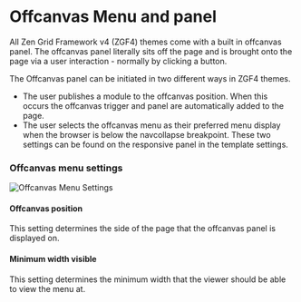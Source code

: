Offcanvas Menu and panel
====

All Zen Grid Framework v4 (ZGF4) themes come with a built in offcanvas panel. The offcanvas panel literally sits off the page and is brought onto the page via a user interaction - normally by clicking a button.

The Offcanvas panel can be initiated in two different ways in ZGF4 themes.
- The user publishes a module to the offcanvas position. When this occurs the offcanvas trigger and panel are automatically added to the page.
- The user selects the offcanvas menu as their preferred menu display when the browser is below the navcollapse breakpoint. These two settings can be found on the responsive panel in the template settings.

### Offcanvas menu settings
![Offcanvas Menu Settings](/zen-grid-framework-4/images/menu/offcanvas.jpg)
 

#### Offcanvas position
This setting determines the side of the page that the offcanvas panel is displayed on. 

#### Minimum width visible
This setting determines the minimum width that the viewer should be able to view the menu at.